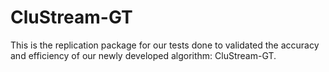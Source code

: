 # CluStream-GT
This is the replication package for our tests done to validated the accuracy and efficiency of our newly developed algorithm: CluStream-GT.
